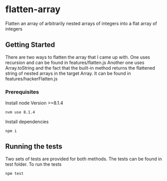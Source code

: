 # flatten-array

Flatten an array of arbitrarily nested arrays of integers into a flat array of integers

## Getting Started

There are two ways to flatten the array that I came up with. One uses recursion and can be found in features/flatten.js
Another one uses Array.toString and the fact that the built-in method returns the flattened string of nested arrays in the target Array.
It can be found in features/hackerFlatten.js

### Prerequisites

Install node Version >=8.1.4
```
nvm use 8.1.4
```

Install dependencies
```
npm i
```

## Running the tests

Two sets of tests are provided for both methods. The tests can be found in test folder. To run the tests

```
npm test
```